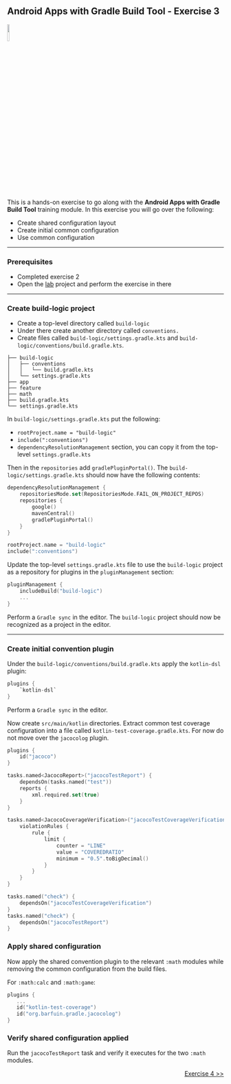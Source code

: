 ## Android Apps with Gradle Build Tool - Exercise 3

<p align="left">
<img width="10%" height="10%" src="https://user-images.githubusercontent.com/120980/174325546-8558160b-7f16-42cb-af0f-511849f22ebc.png">
</p>

This is a hands-on exercise to go along with the
**Android Apps with Gradle Build Tool** training module. In this exercise
you will go over the following:

* Create shared configuration layout
* Create initial common configuration
* Use common configuration

---
### Prerequisites

* Completed exercise 2
* Open the [lab](lab/) project and perform the exercise in there

---
### Create build-logic project

* Create a top-level directory called `build-logic`
* Under there create another directory called `conventions.`
* Create files called `build-logic/settings.gradle.kts` and `build-logic/conventions/build.gradle.kts`.

```
├── build-logic
│   ├── conventions
│   │   └── build.gradle.kts
│   └── settings.gradle.kts
├── app
├── feature
├── math
├── build.gradle.kts 
└── settings.gradle.kts
```

In `build-logic/settings.gradle.kts` put the following:
* `rootProject.name = "build-logic"`
* `include(":conventions")`
* `dependencyResolutionManagement` section, you can copy it from the top-level `settings.gradle.kts`

Then in the `repositories` add `gradlePluginPortal()`. The `build-logic/settings.gradle.kts`
should now have the following contents:

```kotlin
dependencyResolutionManagement {
    repositoriesMode.set(RepositoriesMode.FAIL_ON_PROJECT_REPOS)
    repositories {
        google()
        mavenCentral()
        gradlePluginPortal()
    }
}

rootProject.name = "build-logic"
include(":conventions")
```

Update the top-level `settings.gradle.kts` file to use the `build-logic` project
as a repository for plugins in the `pluginManagement` section:

```kotlin
pluginManagement {
    includeBuild("build-logic")
    ...
}
```

Perform a `Gradle sync` in the editor. The `build-logic` project should now be
recognized as a project in the editor.

---
### Create initial convention plugin

Under the `build-logic/conventions/build.gradle.kts` apply the `kotlin-dsl` plugin:

```kotlin
plugins {
    `kotlin-dsl`
}
```

Perform a `Gradle sync` in the editor.

Now create `src/main/kotlin` directories.
Extract common test coverage configuration into a file called `kotlin-test-coverage.gradle.kts`.
For now do not move over the `jacocolog` plugin.

```kotlin
plugins {
    id("jacoco")
}

tasks.named<JacocoReport>("jacocoTestReport") {
    dependsOn(tasks.named("test"))
    reports {
        xml.required.set(true)
    }
}

tasks.named<JacocoCoverageVerification>("jacocoTestCoverageVerification") {
    violationRules {
        rule {
            limit {
                counter = "LINE"
                value = "COVEREDRATIO"
                minimum = "0.5".toBigDecimal()
            }
        }
    }
}

tasks.named("check") {
    dependsOn("jacocoTestCoverageVerification")
}
tasks.named("check") {
    dependsOn("jacocoTestReport")
}
```

### Apply shared configuration

Now apply the shared convention plugin to the relevant `:math` modules while removing
the common configuration from the build files.

For `:math:calc` and `:math:game`:

```kotlin
plugins {
   ...
   id("kotlin-test-coverage")
   id("org.barfuin.gradle.jacocolog")
}
```

### Verify shared configuration applied

Run the `jacocoTestReport` task and verify it executes for the two `:math` modules.

<p align="right">
<a href="https://github.com/gradle/build-tool-training-exercises/tree/main/Android_Apps_with_Gradle_Build_Tool/exercise4">Exercise 4 >></a>
</p>
